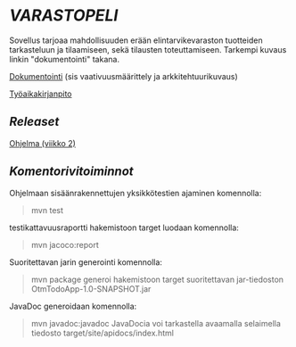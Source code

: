 # *VARASTOPELI*

Sovellus tarjoaa mahdollisuuden erään elintarvikevaraston tuotteiden tarkasteluun ja tilaamiseen, sekä tilausten toteuttamiseen. Tarkempi kuvaus linkin "dokumentointi" takana.

[Dokumentointi](https://github.com/Hipsterisiili/ohjelmistotuotanto/blob/master/dokumentointi/dokumentointi1.txt) (sis vaativuusmäärittely ja arkkitehtuurikuvaus)

[Työaikakirjanpito](https://github.com/Hipsterisiili/ohjelmistotuotanto/blob/master/dokumentointi/tyoaikakirjanpito.txt)

## *Releaset*

[Ohjelma (viikko 2)](https://github.com/Hipsterisiili/ohjelmistotuotanto/tree/master/ot-varastopeli)

## *Komentorivitoiminnot*

Ohjelmaan sisäänrakennettujen yksikkötestien ajaminen komennolla:
>mvn test

testikattavuusraportti hakemistoon target luodaan komennolla:
>mvn jacoco:report

Suoritettavan jarin generointi komennolla: 
>mvn package
generoi hakemistoon target suoritettavan jar-tiedoston OtmTodoApp-1.0-SNAPSHOT.jar

JavaDoc generoidaan komennolla:
>mvn javadoc:javadoc
JavaDocia voi tarkastella avaamalla selaimella tiedosto target/site/apidocs/index.html
